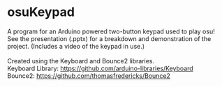 # osuKeypad
A program for an Arduino powered two-button keypad used to play osu! <br />
See the presentation (.pptx) for a breakdown and demonstration of the project. (Includes a video of the keypad in use.) <br />
<br />
Created using the Keyboard and Bounce2 libraries. <br />
Keyboard Library: https://github.com/arduino-libraries/Keyboard <br />
Bounce2: https://github.com/thomasfredericks/Bounce2
